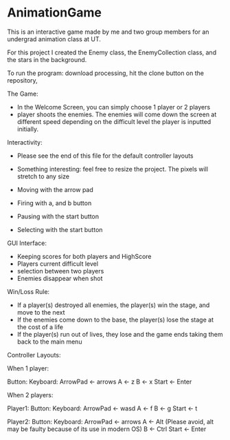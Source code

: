# AnimationGame

This is an interactive game made by me and two group members for an undergrad animation class at UT.

For this project I created the Enemy class, the EnemyCollection class, and the stars in the background.

To run the program: download processing, hit the clone button on the repository,

The Game:
- In the Welcome Screen, you can simply choose 1 player or 2 players
- player shoots the enemies. The enemies will come down the screen at different speed
  depending on the difficult level the player is inputted initially.


Interactivity:
  - Please see the end of this file for the default controller layouts
  - Something interesting: feel free to resize the project. The pixels will stretch to any size
  
  - Moving with the arrow pad
  - Firing with a, and b button
  - Pausing with the start button
  - Selecting with the start button


GUI Interface:
  - Keeping scores for both players and HighScore
  - Players current difficult level
  - selection between two players
  - Enemies disappear when shot
  

Win/Loss Rule:
  -	If a player(s) destroyed all enemies, the player(s) win the stage, and move to the next
  -	If the enemies come down to the base, the player(s) lose the stage at the cost of a life
  -	If the player(s) run out of lives, they lose and the game ends taking them back to the
	main menu
	

Controller Layouts:

When 1 player:

Button:     Keyboard:
ArrowPad <- arrows
A		 <- z
B		 <- x
Start    <- Enter

When 2 players:

Player1:
Button:     Keyboard:
ArrowPad <- wasd
A		 <- f
B		 <- g
Start    <- t

Player2:
Button:     Keyboard:
ArrowPad <- arrows
A		 <- Alt		(Please avoid, alt may be faulty because of its use in modern OS)
B		 <- Ctrl
Start    <- Enter

